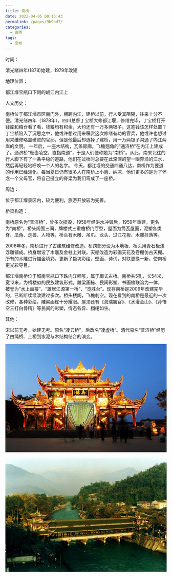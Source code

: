 ```yaml
---
title: 南桥
date: 2022-04-05 00:15:43
permalink: /pages/9b9bd7/
categories:
  - 古桥
tags:
  - 梁桥 
---
```

时间：

清光绪四年(1878)始建，1979年改建

地理位置：

都江堰宝瓶口下侧的岷江内江上

人文历史：

南桥位于都江堰市区南门外，横跨内江，建桥以前，行人受其阻隔，往来十分不便。清光绪四年（1878年），四川总督丁宝桢大修都江堰，修缮完毕，丁宝桢打开钱库和粮仓看了看，钱粮均有积余，大约还有一万多两银子。这笔钱该怎样处置？丁宝桢陷入了沉思之中，他或许想过用来稿赏这次修缮有功的官兵，他或许也想过用来维修略显破败的官邸，但是他最后却选择了建桥，用一万两银子沟通了内江两岸的文明。 一年后，一座木结构，瓦盖房廊，飞檐翘角的“通济桥”在内江上建成了。通济桥“雁齿凌空，直指南道”，于是人们便称她为“南桥”。从此，南来北往的行人脚下有了一条平稳的道路，他们在过桥时总要在此深深的望一眼奔涌的江水， 然后再轻轻地呼唤一个人的名字。  今天，都江堰的交通四通八达，南桥作为要道的作用已经淡化。每当夏日仍有很多人在南桥上小憩、纳凉，他们更多的是为了怀念一个父母官，将自己挺立的脊梁为我们弯成了一座桥。

周边：

位于都江堰景区内，较为便利，旅游开放较为完善。

桥梁构造：

南桥原名为“普济桥”，曾多次损毁，1958年经洪水冲毁后，1959年重建，更名为“南桥”，桥头阔面三间，牌楼式三重檐桥门厅型，屋面为筒瓦屋面，泥塑各类脊、瓜角、走兽、人物等，桥头有木雕、吊爪、龙头、过江花板、木雕挂落等。

2006年冬，南桥进行了古建筑维修改造。桥跨部分设为木地板、桥头用青石板浅浮雕铺成。桥身增设了木雕及金柱上对联。天棚改造为彩画天花及卷棚仿古天棚。所有的木雕进行描金填彩，更新了额坊彩绘，壁画，诗词，对联更换一新，使南桥更光彩夺目。

都江堰南桥位于城南宝瓶口下跌内江咽喉，属于廊式古桥。南桥共5孔，长54米，宽12米，为桥楼似的民族建筑形式。雕梁画栋、民间彩塑、书画楹联溶为一体，被誉为“水上画楼”、“雄居江源第一桥”、“览胜台”。现存南桥是2009年改建完毕的，已断断续续改建过多次。桥头楼阁，飞檐刺空。现在看到的南桥是最近的一次改修，各种彩绘，雕梁画栋十分耀眼。屋顶还有《海瑞罢官》、《水漫金山》、《孙悟空三打白骨精》等民间的彩塑，情态各异、栩栩如生。

其他：

宋以前无考，始建无考。原名“凌云桥”，后改名“凌虚桥”。清代易名“普济桥”经历了由绳桥、土桥到水泥与木结构结合的演变。

![南桥](/img/photo/29.jpg)

![南桥](/img/photo/30.jpg)
